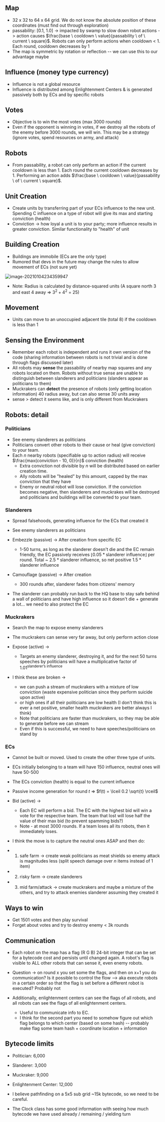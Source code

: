 ## Map

* 32 x 32 to 64 x 64 grid. We do not know the absolute position of these coordinates (must find out through exploration)
* passability: [0.1, 1.0] -> impacted by swamp to slow down robot actions -> action causes $\frac{base \ cooldown \ value}{passability \ of \ current \ square}$. Robots can only perform actions when cooldown < 1. Each round, cooldown decreases by 1
* The map is symmetric by rotation or reflection -- we can use this to our advantage maybe 



## Influence (money type currency)

* Influence is not a global resource
* Influence is distributed among Enlightenment Centers & is generated passively both by ECs and by specific robots



## Votes

* Objective is to win the most votes (max 3000 rounds)
* Even if the opponent is winning in votes, if we destroy all the robots of the enemy before 3000 rounds, we will win. This may be a strategy (ignore votes, spend resources on army, and attack)



## Robots

* From passability, a robot can only perform an action if the current cooldown is less than 1. Each round the current cooldown decreases by 1. Performing an action adds $\frac{base \ cooldown \ value}{passability \ of \ current \ square}$.



## Unit Creation

* Create units by transferring part of your ECs influence to the new unit. Spending C influence on a type of robot will give its max and starting conviction (health)
* Conviction -> how loyal a unit is to your party; more influence results in greater conviction. Similar functionality to "health" of unit

## Building Creation

* Buildings are immobile (ECs are the only type)
* Rumored that devs in the future may change the rules to allow movement of ECs (not sure yet)

![image-20210104234359947](C:\Users\prana\AppData\Roaming\Typora\typora-user-images\image-20210104234359947.png)

* Note: Radius is calculated by distance-squared units (A square north 3 and east 4 away => $3^2 + 4^2$ = 25)



## Movement

* Units can move to an unoccupied adjacent tile (total 8) if the cooldown is less than 1



## Sensing the Environment

* Remember each robot is independent and runs it own version of the code (sharing information between robots is not trivial and is done through flags discussed later)
* All robots may **sense** the passability of nearby map squares and any robots located on them. Robots without true sense are unable to distinguish between slanderers and politicians (slanders appear as politicians to them)
* Muckrakers can **detect** the presence of robots (only getting location information) 40 radius away, but can also sense 30 units away
* sense > detect it seems like, and is only different from Muckrakers



## Robots: detail

### Politicians

* See enemy slanderers as politicians
* Politicians convert other robots to their cause or heal (give conviction) to your team.
* Each $n$ nearby robots (specifiable up to action radius) will receive $\frac{max(conviction - 10, 0)}{n}$ conviction (health)
  * Extra conviction not divisible by $n$ will be distributed based on earlier creation time.
  * Ally robots will be "healed" by this amount, capped by the max conviction that they have
  * Enemy or neutral robot will lose conviction. If the conviction becomes negative, then slanderers and muckrakes will be destroyed and politicians and buildings will be converted to your team.

### Slanderers

* Spread falsehoods, generating influence for the ECs that created it

* See enemy slanderers as politicians

* Embezzle (passive) -> After creation from specific EC

  * 1-50 turns, as long as the slanderer doesn't die and the EC remain friendly, the EC passively receives $\lfloor{0.05 * \text{slanderer influence}}\rfloor$ per round. Total ~ $2.5 * \text{slanderer influence}$, so net positive $1.5 * \text{slanderer influence}$

* Camouflage (passive) -> After creation

  * 300 rounds after, slanderer fades from citizens' memory

    

* The slanderer can probably run back to the HQ base to stay safe behind a wall of politicians and have high influence so it doesn't die + generate a lot... we need to also protect the EC

### Muckrakers

* Search the map to expose enemy slanderers
* The muckrakers can sense very far away, but only perform action close
* Expose (active) ->
  * Targets an enemy slanderer, destroying it, and for the next 50 turns speeches by politicians will have a multiplicative factor of $1.01^{\text{slanderer's influence}}$ 

* I think these are broken ->
  * we can push a stream of muckrakers with a mixture of low conviction (waste expensive politician since they perform suicide upon active)
  * or high ones if all their politicians are low health (I don't think this is ever a net positive, smaller health muckrakers are better always I think)
  * Note that politicians are faster than muckrakers, so they may be able to generate before we can stream
  * Even if this is successful, we need to have speeches/politicians on stand by

### ECs

* Cannot be built or moved. Used to create the other three type of units.

* ECs initially belonging to a team will have 150 influence, neutral ones will have 50-500

* The ECs conviction (health) is equal to the current influence

* Passive income generation for round $t$ => $f(t) = \lceil 0.2 \sqrt{t} \rceil$ 

* Bid (active) -> 

  * Each EC will perform a bid. The EC with the highest bid will win a vote for the respective team. The team that lost will lose half the value of their max bid (to prevent spamming bids?)
  * Note - at most 3000 rounds. If a team loses all its robots, then it immediately loses.

  

* I think the move is to capture the neutral ones ASAP and then do:

* 1) safe farm -> create weak politicians as meat shields so enemy attack is magnitudes less (split speech damage over $n$ items instead of $1$ item)

* 2) risky farm -> create slanderers

* 3) mid farm/attack -> create muckrakers and maybe a mixture of the others, and try to attack enemies slanderer assuming they created it



## Ways to win

* Get 1501 votes and then play survival
* Forget about votes and try to destroy enemy < 3k rounds



## Communication

* Each robot on the map has a flag (R G B) 24-bit integer that can be set for a bytecode cost and persists until changed again. A robot's flag is visible to ALL other robots that can sense it, even enemy robots.
* Question -> on round x you set some the flags, and then on x+1 you do communication? Is it possible to control the flow --> aka execute robots in a certain order so that the flag is set before a different robot is executed? Probably not

* Additionally, enlightenment centers can see the flags of all robots, and all robots can see the flags of all enlightenment centers.
  * Useful to communicate info to EC. 
  * I think for the second part you need to somehow figure out which flag belongs to which center (based on some hash) -- probably make flag some team hash + coordinate location + information

## Bytecode limits

* Politician: 6,000
* Slanderer: 3,000
* Muckraker: 9,000
* Enlightenment Center: 12,000

* I believe pathfinding on a 5x5 sub grid ~15k bytecode, so we need to be careful.
* The Clock class has some good information with seeing how much bytecode we have used already / remaining / yielding turn